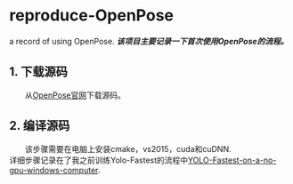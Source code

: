 # reproduce-OpenPose
a record of using OpenPose.
***该项目主要记录一下首次使用OpenPose的流程。***  
## 1. 下载源码  
&emsp;&emsp;从[OpenPose官网](https://github.com/CMU-Perceptual-Computing-Lab/openpose)下载源码。  
## 2. 编译源码  
&emsp;&emsp;该步骤需要在电脑上安装cmake，vs2015，cuda和cuDNN.  
详细步骤记录在了我之前训练Yolo-Fastest的流程中[YOLO-Fastest-on-a-no-gpu-windows-computer](https://github.com/Charlie839242/YOLO-Fastest-on-a-no-gpu-windows-computer).
